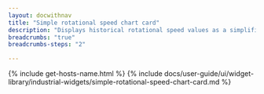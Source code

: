 ```yaml
---
layout: docwithnav
title: "Simple rotational speed chart card"
description: "Displays historical rotational speed values as a simplified chart. Optionally may display the corresponding latest rotational speed value."
breadcrumbs: "true"
breadcrumbs-steps: "2"

---
```

{% include get-hosts-name.html %}
{% include docs/user-guide/ui/widget-library/industrial-widgets/simple-rotational-speed-chart-card.md %}
